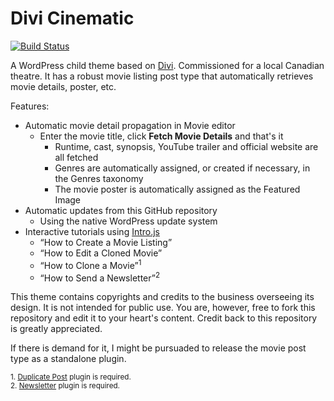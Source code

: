 # Divi Cinematic

[![Build Status](https://travis-ci.org/slfrsn/Divi-Cinematic.png)](https://travis-ci.org/slfrsn/Divi-Cinematic)

A WordPress child theme based on [Divi][1]. Commissioned for a local Canadian theatre. It has a robust movie listing post type that automatically retrieves movie details, poster, etc.

Features:
- Automatic movie detail propagation in Movie editor
  - Enter the movie title, click **Fetch Movie Details** and that's it
    - Runtime, cast, synopsis, YouTube trailer and official website are all fetched
    - Genres are automatically assigned, or created if necessary, in the Genres taxonomy
    - The movie poster is automatically assigned as the Featured Image
- Automatic updates from this GitHub repository
	- Using the native WordPress update system
- Interactive tutorials using [Intro.js][2]
	- “How to Create a Movie Listing”
	- “How to Edit a Cloned Movie”
	- “How to Clone a Movie”<sup>1</sup>
	- “How to Send a Newsletter”<sup>2</sup>

This theme contains copyrights and credits to the business overseeing its design. It is not intended for public use. You are, however, free to fork this repository and edit it to your heart's content. Credit back to this repository is greatly appreciated.

If there is demand for it, I might be pursuaded to release the movie post type as a standalone plugin.

<sup>1. [Duplicate Post][3] plugin is required.</sup><br>
<sup>2. [Newsletter][4] plugin is required.</sup>

[1]:	http://www.elegantthemes.com/gallery/divi/ "Divi"
[2]:	http://usablica.github.io/intro.js/ "Intro.js"
[3]:	https://wordpress.org/plugins/duplicate-post/
[4]:	https://wordpress.org/plugins/newsletter/
